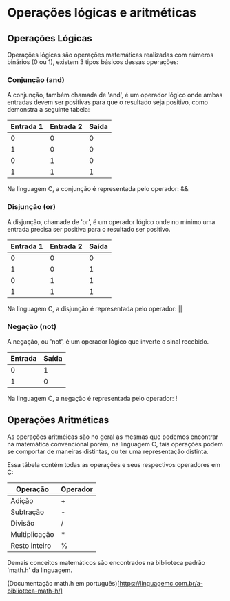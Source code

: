 # Operações lógicas e aritméticas

## Operações Lógicas

Operações lógicas são operações matemáticas realizadas com números binários (0 ou 1), existem 3 tipos básicos dessas operações:

### Conjunção (and)

A conjunção, também chamada de 'and', é um operador lógico onde ambas entradas devem ser positivas para que o resultado seja positivo, como demonstra a seguinte tabela:

| Entrada 1 | Entrada 2 | Saída |
|-----------|-----------|-------|
| 0         | 0         | 0     |
| 1         | 0         | 0     |
| 0         | 1         | 0     |
| 1         | 1         | 1     |

Na linguagem C, a conjunção é representada pelo operador: &&

### Disjunção (or)

A disjunção, chamade de 'or', é um operador lógico onde no mínimo uma entrada precisa ser positiva para o resultado ser positivo.

| Entrada 1 | Entrada 2 | Saída |
|-----------|-----------|-------|
| 0         | 0         | 0     |
| 1         | 0         | 1     |
| 0         | 1         | 1     |
| 1         | 1         | 1     |

Na linguagem C, a disjunção é representada pelo operador: ||

### Negação (not)

A negação, ou 'not', é um operador lógico que inverte o sinal recebido.

| Entrada | Saída |
|---------|-------|
| 0       | 1     |
| 1       | 0     |

Na linguagem C, a negação é representada pelo operador: !

## Operações Aritméticas

As operações aritméicas são no geral as mesmas que podemos encontrar na matemática convencional porém, na linguagem C, tais operações podem se comportar de maneiras distintas, ou ter uma representação distinta.

Essa tábela contém todas as operações e seus respectivos operadores em C:

| Operação      | Operador |
|---------------|----------|
| Adição        | +        |
| Subtração     | -        |
| Divisão       | /        |
| Multiplicação | *        |
| Resto inteiro | %        |

Demais conceitos matemáticos são encontrados na biblioteca padrão 'math.h' da linguagem.

(Documentação math.h em português)[https://linguagemc.com.br/a-biblioteca-math-h/]